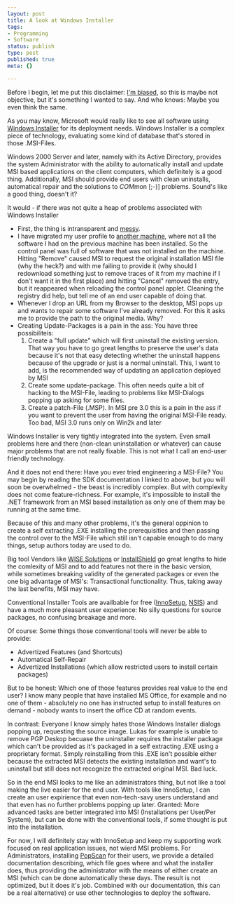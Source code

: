 ```yaml
---
layout: post
title: A look at Windows Installer
tags:
- Programming
- Software
status: publish
type: post
published: true
meta: {}

---
```

<p>
Before I begin, let me put this disclaimer: <a href="http://www.gnegg.ch/archives/138-All-time-favourite-Tools.html">I'm biased</a>, so this is maybe not objective, but it's something I wanted to say. And who knows: Maybe you even think the same.
</p>
<p>As you may know, Microsoft would really like to see all software using <a href="http://msdn.microsoft.com/library/default.asp?url=/library/en-us/msi/setup/windows_installer_start_page.asp">Windows Installer</a> for its deployment needs. Windows Installer is a complex piece of technology, evaluating some kind of database that's stored in those .MSI-Files.</p>
<p>Windows 2000 Server and later, namely with its Active Directory, provides the system Administrator with the ability to automatically install and update MSI based applications on the client computers, which definitely is a good thing. Additionally, MSI should provide end users with clean uninstalls, automatical repair and the solutions to <em>COM</em>mon [;-)] problems. Sound's like a good thing, doesn't it?
</p>
<p>It would - if there was not quite a heap of problems associated with Windows Installer</p>
<ul>
 <li>First, the thing is intransparent and <a href="http://www.gnegg.ch/archives/107-Why-o-why-is-my-harddrive-so-small.html">messy</a>.</li>
 <li>I have migrated my user profile to <a href="http://www.gnegg.ch/archives/166-IBM-Thinkpad-42.html">another machine</a>, where not all the software I had on the previous machine has been installed. So the control panel was full of software that was not installed on the machine. Hitting "Remove" caused MSI to request the original installation MSI file (why the heck?) and with me failing to provide it (why should I redownload something just to remove traces of it from my machine if I don't want it in the first place) and hitting "Cancel" removed the entry, but it reappeared when reloading the control panel applet. Cleaning the registry did help, but tell me of an end user capable of doing that.</li>
 <li>Whenever I drop an URL from my Browser to the desktop, MSI pops up and wants to repair some software I've already removed. For this it asks me to provide the path to the original media. Why?</li>
 <li>Creating Update-Packages is a pain in the ass: You have three possibiliteis:
       <ol>
         <li>Create a "full update" which will first uninstall the existing version. That way you have to go great lengths to preserve the user's data because it's not that easy detecting whether the uninstall happens because of the upgrade or just is a normal uninstall. This, I want to add, is the recommended way of updating an application deployed by MSI</li>
         <li>Create some update-package. This often needs quite a bit of hacking to the MSI-File, leading to problems like MSI-Dialogs popping up asking for some files.</li>
        <li>Create a patch-File (.MSP). In MSI pre 3.0 this is a pain in the ass if you want to prevent the user from having the original MSI-File ready. Too bad, MSI 3.0 runs only on Win2k and later</li>
      </ol></li>
</ul>
<p>
Windows Installer is very tightly integrated into the system. Even small problems here and there (non-clean uninstallation or whatever) can cause major problems that are not really fixable. This is not what I call an end-user friendly technology.</p>

<p>And it does not end there: Have you ever tried engineering a MSI-File? You may begin by reading the SDK documentation I linked to above, but you will soon be overwhelmed - the beast is incredibly complex. But with complexity does not come feature-richness. For example, it's impossible to install the .NET framework from an MSI based installation as only one of them may be running at the same time.</p>
<p>Because of this and many other problems, it's the general oppinion to create a self extracting .EXE installing the prerequisities and then passing the control over to the MSI-File which still isn't capable enough to do many things, setup authors today are used to do.</p>
<p>
Big tool Vendors like <a href="http://www.wisesolutions.com">WISE Solutions</a> or <a href="http://www.installshield.com">InstallShield</a> go great lengths to hide the comlexity of MSI and to add features not there in the basic version, while sometimes breaking validity of the generated packages or even the one big advantage of MSI's: Transactional functionality. Thus, taking away the last benefits, MSI may have.</p>
<p>Conventional Installer Tools are availbable for free (<a href="http://www.jrsoftware.org/isinfo.php">InnoSetup</a>, <a href="http://nsis.sourceforge.net/">NSIS</a>) and have a much more pleasant user experience: No silly questions for source packages, no confusing breakage and more.</p>
<p>Of course: Some things those conventional tools will never be able to provide:</p>
<ul>
 <li>Advertized Features (and Shortcuts)</li>
 <li>Automatical Self-Repair</li>
 <li>Advertized Installations (which allow restricted users to install certain packages)
</ul>
<p>But to be honest: Which one of those features provides real value to the end user? I know many people that have installed MS Office, for example and no one of them - absolutely no one has instructed setup to install features on demand - nobody wants to insert the office CD at random events.
</p><p>
In contrast: Everyone I know simply hates those Windows Installer dialogs popping up, requesting the source image. Lukas for example is unable to remove PGP Deskop becuase the uninstaller requires the installer package which can't be provided as it's packaged in a self extracting .EXE using a proprietary format. Simply reinstalling from this .EXE isn't possible either because the extracted MSI detects the existing installation and want's to uninstall but still does not recognize the extracted original MSI. Bad luck.</p>
<p>So in the end MSI looks to me like an administrators thing, but not like a tool making the live easier for the end user. With tools like InnoSetup, I can create an user expirience that even non-tech-savy users understand and that even has no further problems popping up later. Granted: More advanced tasks are better integrated into MSI (Installations per User/Per System), but can be done with the conventional tools, if some thought is put into the installation.</p>
<p>
For now, I will definitely stay with InnoSetup and keep my supporting work focused on real application issues, not wierd MSI problems. For Administrators, installing <a href="http://www.popscan.ch/wholesale.html">PopScan</a> for their users, we provide a detailed documentation describing, which file goes where and what the installer does, thus providing the administrator with the means of either create an MSI (which can be done automatically these days. The result is not optimized, but it does it's job. Combined with our documentation, this can be a real alternative) or use other technologies to deploy the software.</p>
